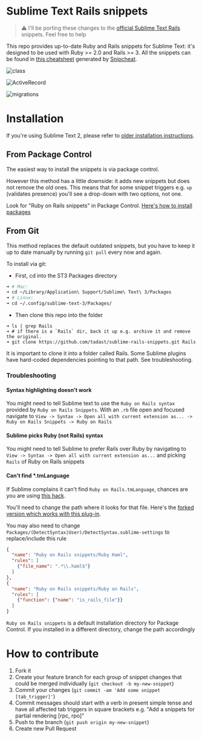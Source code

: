 # Sublime Text Rails snippets

> :warning: I'll be porting these changes to the [official Sublime Text Rails](https://github.com/sublimehq/Packages) snippets. Feel free to help
>
>
This repo provides up-to-date Ruby and Rails snippets for Sublime Text: it's designed to be used with Ruby >= 2.0 and Rails >= 3. All the snippets can be found in [this cheatsheet](http://tadast.github.com/sublime-rails-snippets) generated by [Snipcheat](https://github.com/tadast/snipcheat).

![class](http://cl.ly/image/023Y2X0P1R2X/class.gif)

![ActiveRecord](http://cl.ly/image/0i0B0M3E1I0A/ar.gif)

![migrations](http://cl.ly/image/342Y2m423Q3O/migration.gif)

# Installation

If you're using Sublime Text 2, please refer to [older installation instructions](https://github.com/tadast/sublime-rails-snippets/blob/8aa22a211e77e5e48df4522f88726baf60090b2b/README.md#installation).

## From Package Control

The easiest way to install the snippets is via package control.

However this method has a little downside: it adds new snippets but does not remove the old ones. This means that for some snippet triggers e.g. `vp` (validates presence) you'll see a drop-down with two options, not one.

Look for "Ruby on Rails snippets" in Package Control. [Here's how to install packages](http://wbond.net/sublime_packages/package_control/usage)

## From Git

This method replaces the default outdated snippets, but you have to keep it up to date manually by running `git pull` every now and again.

To install via git:

* First, cd into the ST3 Packages directory

```bash
➜ # Mac:
➜ cd ~/Library/Application\ Support/Sublime\ Text\ 3/Packages
➜ # Linux:
➜ cd ~/.config/sublime-text-3/Packages/
```

* Then clone this repo into the folder

```
➜ ls | grep Rails
➜ # if there is a `Rails` dir, back it up e.g. archive it and remove the original.
➜ git clone https://github.com/tadast/sublime-rails-snippets.git Rails
```

It is important to clone it into a folder called Rails. Some Sublime plugins have hard-coded dependencies pointing to that path. See troubleshooting.

### Troubleshooting

#### Syntax highlighting doesn't work

You might need to tell Sublime text to use the `Ruby on Rails syntax` provided by `Ruby on Rails Snippets`. With an `.rb` file open and focused navigate to `View -> Syntax -> Open all with current extension as... -> Ruby on Rails Snippets -> Ruby on Rails`

#### Sublime picks Ruby (not Rails) syntax

You might need to tell Sublime to prefer Rails over Ruby by navigating to
`View -> Syntax -> Open all with current extension as...` and picking `Rails` of Ruby on Rails snippets

#### Can't find *.tmLanguage

If Sublime complains it can't find `Ruby on Rails.tmLanguage`, chances are you are using [this hack](https://gist.github.com/925008).

You'll need to change the path where it looks for that file. Here's the [forked version which works with this plug-in](https://gist.github.com/4161901).

You may also need to change `Packages/(DetectSyntax|User)/DetectSyntax.sublime-settings` to replace/include this rule

```json
{
  "name": "Ruby on Rails snippets/Ruby Haml",
  "rules": [
    {"file_name": ".*\\.haml$"}
  ]
},
{
  "name": "Ruby on Rails snippets/Ruby on Rails",
  "rules": [
    {"function": {"name": "is_rails_file"}}
  ]
}
```

`Ruby on Rails snippets` is a default installation directory for Package Control.
If you installed in a different directory, change the path accordingly


# How to contribute

1. Fork it
2. Create your feature branch for each group of snippet changes that could be merged individually (`git checkout -b my-new-snippet`)
3. Commit your changes (`git commit -am 'Add some snippet [tab_trigger]'`)
4. Commit messages should start with a verb in present simple tense and have all affected tab triggers in square brackets e.g. "Add a snippets for partial rendering [rpc, rpo]"
5. Push to the branch (`git push origin my-new-snippet`)
6. Create new Pull Request
